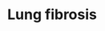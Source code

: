 ---
annotations:
- type: Disease Ontology
  value: pulmonary fibrosis
- type: Pathway Ontology
  value: respiratory system disease pathway
authors:
- Fehrhart
- Khanspers
- MaintBot
- Penny
- Mkutmon
- Jmelius
- Egonw
- Laurent
communities:
- AOP
description: (Nanoparticle) induced lung fibrosis pathway. Note! Mouse homologues
  for SERPINA1 and SFTPA2 are missing and the pathway currently contains the human
  equivalents. Other users are encouraged to add this information when available.
last-edited: 2020-12-17
organisms:
- Mus musculus
redirect_from:
- /index.php/Pathway:WP3632
- /instance/WP3632
schema-jsonld:
- '@context': https://schema.org/
  '@id': https://wikipathways.github.io/pathways/WP3632.html
  '@type': Dataset
  creator:
    '@type': Organization
    name: WikiPathways
  description: (Nanoparticle) induced lung fibrosis pathway. Note! Mouse homologues
    for SERPINA1 and SFTPA2 are missing and the pathway currently contains the human
    equivalents. Other users are encouraged to add this information when available.
  keywords:
  - ''
  - activation
  - Collagen producton
  - Tert
  - Pathway
  - Mmp9
  - Cma1
  - signaling
  - fibre assembly
  - 'Igf1 '
  - Ccl5
  - Fgf7
  - Parn
  - Muc5b
  - Grem1
  - Coagulation disturbances
  - Nfe2l2
  - Sftpc
  - Rtel1
  - Inflammasome
  - Toll-like receptor
  - Differentiation
  - NRF2
  - 'Ccl2 '
  - Il13
  - Il5
  - Ccl4
  - NADPH
  - Il6
  - Fgf2
  - Apoptosis
  - Il4
  - Eln
  - and inflammatory
  - Il1b
  - 'Cxcl2 '
  - Hgf
  - Matrix
  - Mt2
  - Inflammation
  - Stress
  - metalloproteinases
  - 'Ccr3 '
  - Cytokines
  - Fam13a
  - Sftpa1
  - Calca
  - 'Mmp2 '
  - Oxidative Stress
  - Cysltr2
  - differentiation
  - Ccr2
  - Cxcl15
  - SFTPA2
  - 'Egf '
  - Dsp
  - 'Csf2 '
  - Atp11a
  - 'Csf3 '
  - Ccl3
  - Edn1
  - SERPINA1
  - Ptx3
  - 'Skil '
  - Ccl11
  - MAPK
  - 'Hmox1 '
  - Fgf1
  - 'Pdgfb '
  - Tgfa
  - Elmod2
  - p38 MAPK
  - TGF beta
  - 'Timp1 '
  - Chondrocyte
  - Cebpb
  - Plau
  - 'Smad7 '
  - Ctgf
  - Tgfb1
  - Obfc1
  - 'Pdgfa '
  - Spp1
  - Dpp9
  - NF-KB
  - oxidase
  - Terc
  - Bmp7
  - Tnf
  - response
  - Il12b
  - Mecp2
  license: CC0
  name: Lung fibrosis
seo: CreativeWork
title: Lung fibrosis
wpid: WP3632
---